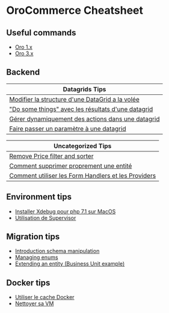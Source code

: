 OroCommerce Cheatsheet
======================

Useful commands
-------------------------

* [Oro 1.x](command/oro1.md)
* [Oro 3.x](command/oro3.md)

Backend
------------
| Datagrids Tips   | 
| ------------- |
| [Modifier la structure d'une DataGrid a la volée ](backend/event-listener-datagrid-structure.md) |
| ["Do some things" avec les résultats d'une datagrid](backend/event-listener-datagrid-orm-result.md) | 
| [Gérer dynamiquement des actions dans une datagrid](backend/dynamic-action-datagrid.md) |
| [Faire passer un paramètre à une datagrid](backend/pass-param-to-datagrid.md) |

| Uncategorized Tips   | 
| ------------- |
| [Remove Price filter and sorter](backend/remove-price-filter.md)    |
| [Comment supprimer proprement une entité](backend/delete-entity.md) |
| [Comment utiliser les Form Handlers et les Providers](backend/handler-provider-update.md) |


Environment tips
------------

* [Installer Xdebug pour php 7.1 sur MacOS](environment/installer-xdebug-php71.md)
* [Utilisation de Supervisor](supervisor/supervisor.md)


Migration tips
------------

* [Introduction schema manipulation](migrations/introduction.md)
* [Managing enums](migrations/enum.md)
* [Extending an entity (Business Unit example)](https://github.com/kiboko-labs/orocommerce-cheatsheet/blob/master/migrations/businessUnit.md)

Docker tips
------------

* [Utiliser le cache Docker](docker/use-cache.md)
* [Nettoyer sa VM](docker/clean-vm.md)
